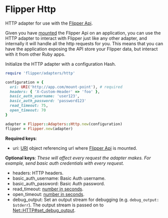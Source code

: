 # Flipper Http

HTTP adapter for use with the [Flipper Api](https://github.com/jnunemaker/flipper/blob/master/docs/api/README.md).

Given you have [mounted](https://github.com/jnunemaker/flipper/blob/master/docs/api/README.md#user-content-usage) the Flipper Api on an application, you can use the HTTP adapter to interact with Flipper just like any other adapter, and internally it will handle all the http requests for you.  This means that you can have the application exposing the API store your Flipper data, but interact with it from other Ruby apps.

Initialize the HTTP adapter with a configuration Hash.
```ruby
require 'flipper/adapters/http'

configuration = {
  uri: URI('http://app.com/mount-point'), # required
  headers: { 'X-Custom-Header' => 'foo' },
  basic_auth_username: 'user123',
  basic_auth_password: 'password123'
  read_timeout: 75,
  open_timeout: 70
}

adapter = Flipper::Adapters::Http.new(configuration)
flipper = Flipper.new(adapter)
```

**Required keys**:
* uri: [URI](https://docs.ruby-lang.org/en/2.3.0/URI.html) object referencing url where [Flipper Api](https://github.com/jnunemaker/flipper/blob/master/docs/api/README.md) is mounted.

**Optional keys**:
*These will affect every request the adapter makes.  For example, send basic auth credentials with every request.*

* headers: HTTP headers.
* basic_auth_username:  Basic Auth username.
* basic_auth_password: Basic Auth password.
* read_timeout: [number in seconds](https://docs.ruby-lang.org/en/2.3.0/Net/HTTP.html#attribute-i-read_timeout).
* open_timeout: [number in seconds](https://docs.ruby-lang.org/en/2.3.0/Net/HTTP.html#attribute-i-open_timeout).
* debug_output: Set an output stream for debugging (e.g. `debug_output: $stderr`). The output stream is passed on to [Net::HTTP#set_debug_output](https://ruby-doc.org/stdlib-2.4.1/libdoc/net/http/rdoc/Net/HTTP.html#method-i-set_debug_output).
